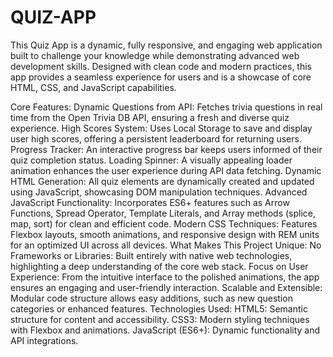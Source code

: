 # QUIZ-APP
This Quiz App is a dynamic, fully responsive, and engaging web application built to challenge your knowledge while demonstrating advanced web development skills. Designed with clean code and modern practices, this app provides a seamless experience for users and is a showcase of core HTML, CSS, and JavaScript capabilities.

Core Features:
Dynamic Questions from API: Fetches trivia questions in real time from the Open Trivia DB API, ensuring a fresh and diverse quiz experience.
High Scores System: Uses Local Storage to save and display user high scores, offering a persistent leaderboard for returning users.
Progress Tracker: An interactive progress bar keeps users informed of their quiz completion status.
Loading Spinner: A visually appealing loader animation enhances the user experience during API data fetching.
Dynamic HTML Generation: All quiz elements are dynamically created and updated using JavaScript, showcasing DOM manipulation techniques.
Advanced JavaScript Functionality: Incorporates ES6+ features such as Arrow Functions, Spread Operator, Template Literals, and Array methods (splice, map, sort) for clean and efficient code.
Modern CSS Techniques: Features Flexbox layouts, smooth animations, and responsive design with REM units for an optimized UI across all devices.
What Makes This Project Unique:
No Frameworks or Libraries: Built entirely with native web technologies, highlighting a deep understanding of the core web stack.
Focus on User Experience: From the intuitive interface to the polished animations, the app ensures an engaging and user-friendly interaction.
Scalable and Extensible: Modular code structure allows easy additions, such as new question categories or enhanced features.
Technologies Used:
HTML5: Semantic structure for content and accessibility.
CSS3: Modern styling techniques with Flexbox and animations.
JavaScript (ES6+): Dynamic functionality and API integrations.
